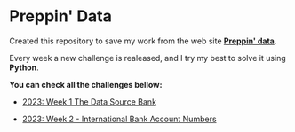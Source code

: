 # Preppin' Data

Created this repository to save my work from the web site [**Preppin' data**](https://www.preppindata.com/challenges).

Every week a new challenge is realeased, and I try my best to solve it using **Python**.

**You can check all the challenges bellow:**

-   [2023: Week 1 The Data Source Bank
    ](https://preppindata.blogspot.com/2023/01/2023-week-1-data-source-bank.html)

-   [2023: Week 2 - International Bank Account Numbers](https://preppindata.blogspot.com/2023/01/2023-week-2-international-bank-account.html)
